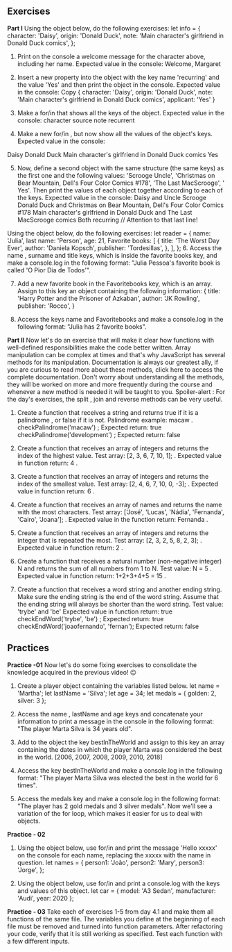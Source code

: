 ## Exercises

**Part I**
Using the object below, do the following exercises:
let info = {
  character: 'Daisy',
  origin: 'Donald Duck',
  note: 'Main character's girlfriend in Donald Duck comics',
};
1. Print on the console a welcome message for the character above, including her name. Expected value in the console:
Welcome, Margaret

2. Insert a new property into the object with the key name 'recurring' and the value 'Yes' and then print the object in the console. Expected value in the console:
Copy
{
  character: 'Daisy',
  origin: 'Donald Duck',
  note: 'Main character's girlfriend in Donald Duck comics',
  applicant: 'Yes'
}
3.  Make a for/in that shows all the keys of the object. Expected value in the console:
character
source
note
recurrent

4. Make a new for/in , but now show all the values ​​of the object's keys. Expected value in the console:

Daisy
Donald Duck
Main character's girlfriend in Donald Duck comics
Yes

5. Now, define a second object with the same structure (the same keys) as the first one and the following values: 'Scrooge Uncle', 'Christmas on Bear Mountain, Dell's Four Color Comics #178', 'The Last MacScrooge', ' Yes'. Then print the values ​​of each object together according to each of the keys. Expected value in the console:
Daisy and Uncle Scrooge
Donald Duck and Christmas on Bear Mountain, Dell's Four Color Comics #178
Main character's girlfriend in Donald Duck and The Last MacScrooge comics
Both recurring // Attention to that last line!

Using the object below, do the following exercises:
let reader = {
  name: 'Julia',
  last name: 'Person',
  age: 21,
  Favorite books: [
    {
      title: 'The Worst Day Ever',
      author: 'Daniela Kopsch',
      publisher: 'Tordesillas',
    },
  ],
};
6. Access the name , surname and title keys, which is inside the favorite books key, and make a console.log in the following format: "Julia Pessoa's favorite book is called 'O Pior Dia de Todos'".

7. Add a new favorite book in the Favoritebooks key, which is an array. Assign to this key an object containing the following information:
{
  title: 'Harry Potter and the Prisoner of Azkaban',
  author: 'JK Rowling',
  publisher: 'Rocco',
}

8. Access the keys name and Favoritebooks and make a console.log in the following format: "Julia has 2 favorite books".

**Part II**
Now let's do an exercise that will make it clear how functions with well-defined responsibilities make the code better written.
Array manipulation can be complex at times and that's why JavaScript has several methods for its manipulation. Documentation is always our greatest ally, if you are curious to read more about these methods, click here to access the complete documentation. Don't worry about understanding all the methods, they will be worked on more and more frequently during the course and whenever a new method is needed it will be taught to you.
Spoiler-alert : For the day's exercises, the split , join and reverse methods can be very useful.

1. Create a function that receives a string and returns true if it is a palindrome , or false if it is not.
Palindrome example: macaw .
checkPalindrome('macaw') ;
Expected return: true
checkPalindrome('development') ;
Expected return: false

2. Create a function that receives an array of integers and returns the index of the highest value.
Test array: [2, 3, 6, 7, 10, 1]; .
Expected value in function return: 4 .

3. Create a function that receives an array of integers and returns the index of the smallest value.
Test array: [2, 4, 6, 7, 10, 0, -3]; .
Expected value in function return: 6 .

4. Create a function that receives an array of names and returns the name with the most characters.
Test array: ['José', 'Lucas', 'Nádia', 'Fernanda', 'Cairo', 'Joana']; .
Expected value in the function return: Fernanda .

5. Create a function that receives an array of integers and returns the integer that is repeated the most.
Test array: [2, 3, 2, 5, 8, 2, 3]; .
Expected value in function return: 2 .

6. Create a function that receives a natural number (non-negative integer) N and returns the sum of all numbers from 1 to N.
Test value: N = 5 .
Expected value in function return: 1+2+3+4+5 = 15 .

7. Create a function that receives a word string and another ending string. Make sure the ending string is the end of the word string. Assume that the ending string will always be shorter than the word string.
Test value: 'trybe' and 'be'
Expected value in function return: true
checkEndWord('trybe', 'be') ;
Expected return: true
checkEndWord('joaofernando', 'fernan');
Expected return: false


## Practices

**Practice -01**
Now let's do some fixing exercises to consolidate the knowledge acquired in the previous video! 😉
1. Create a player object containing the variables listed below.
let name = 'Martha';
let lastName = 'Silva';
let age = 34;
let medals = { golden: 2, silver: 3 };

2. Access the name , lastName and age keys and concatenate your information to print a message in the console in the following format: "The player Marta Silva is 34 years old".

3. Add to the object the key bestInTheWorld and assign to this key an array containing the dates in which the player Marta was considered the best in the world.
[2006, 2007, 2008, 2009, 2010, 2018]

4. Access the key bestInTheWorld and make a console.log in the following format: "The player Marta Silva was elected the best in the world for 6 times".

5. Access the medals key and make a console.log in the following format: "The player has 2 gold medals and 3 silver medals".
Now we'll see a variation of the for loop, which makes it easier for us to deal with objects.

**Practice - 02**
1. Using the object below, use for/in and print the message 'Hello xxxxx' on the console for each name, replacing the xxxxx with the name in question.
let names = {
   person1: 'João',
   person2: 'Mary',
   person3: 'Jorge',
};

2. Using the object below, use for/in and print a console.log with the keys and values of this object.
let car = {
   model: 'A3 Sedan',
   manufacturer: 'Audi',
   year: 2020
};

**Practice - 03**
Take each of exercises 1-5 from day 4.1 and make them all functions of the same file. The variables you define at the beginning of each file must be removed and turned into function parameters.
After refactoring your code, verify that it is still working as specified. Test each function with a few different inputs.
